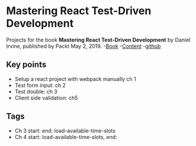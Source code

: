 # Mastering React Test-Driven Development 

Projects for the book **Mastering React Test-Driven Development** by Daniel Irvine, published by Packt May 2, 2019.
-[Book](https://books.google.com/books?id=XVqWDwAAQBAJ)
-[Content](https://www.packtpub.com/web-development/mastering-react-test-driven-development)
-[github](https://github.com/PacktPublishing/Mastering-React-Test-Driven-Development/tree/master)





## Key points
- Setup a react project with webpack manually ch 1
- Test form input: ch 2
- Test double: ch 3
- Client side validation: ch5



## Tags
- Ch 3 start: end: load-available-time-slots
- Ch 4 start: load-available-time-slots, end: 